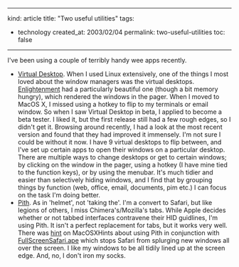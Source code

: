 -----
kind: article
title: "Two useful utilities"
tags:
- technology
created_at: 2003/02/04
permalink: two-useful-utilities
toc: false
-----

<p>I've been using a couple of terribly handy wee apps recently.</p>


<ul>
 <li><a href="http://www.codetek.com/php/virtual.php" title="Codetek">Virtual Desktop</a>. When I used Linux extensively, one of the things I most loved about the window managers was the virtual desktops. <a href="http://www.enlightenment.org/pages/main.html" title="Enlightenment Window Manager">Enlightenment</a> had a particularly beautiful one (though a bit memory hungry), which rendered the windows in the pager. When I moved to MacOS X, I missed using a hotkey to flip to my terminals or email window. So when I saw Virtual Desktop in beta, I applied to become a beta tester. I liked it, but the first release still had a few rough edges, so I didn't get it. Browsing around recently, I had a look at the most recent version and found that they had improved it immensely. I'm not sure I could be without it now. I have 9 virtual desktops to flip between, and I've set up certain apps to open their windows on a particular desktop. There are multiple ways to change desktops or get to certain windows; by clicking on the window in the pager, using a hotkey (I have mine tied to the function keys), or by using the menubar. It's much tidier and easier than selectively hiding windows, and I find that by grouping things by function (web, office, email, documents, pim etc.) I can focus on the task I'm doing better.</li>

 <li><a href="http://www.blacktree.com/apps/index.html?pith/index.html" title="Blacktree OS X Apps">Pith</a>. As in 'helmet', not 'taking the'. I'm a convert to Safari, but like legions of others, I miss Chimera's/Mozilla's tabs. While Apple decides whether or not tabbed interfaces contravene their <span class="caps">HID</span> guidlines, I'm using Pith. It isn't a perfect replacement for tabs, but it works very well. There was <a href="http://www.macosxhints.com/article.php?story=20030203052103971#comments" title="Emulating tabbed windows in Safari">hint</a> on MacOSXHints about using Pith in conjunction with <a href="http://homepage.mac.com/castiglione/software.html" title="Bananasoft Productions">FullScreenSafari.ape</a> which stops Safari from splurging new windows all over the screen. I like my windows to be all tidily lined up at the screen edge. And, no, I don't iron my socks.</li>
</ul>


